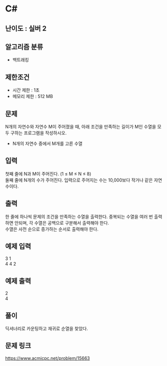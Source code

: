 # C#

## 난이도 : 실버 2

## 알고리즘 분류
  - 백트래킹

## 제한조건
  - 시간 제한 : 1초
  - 메모리 제한 : 512 MB

## 문제
N개의 자연수와 자연수 M이 주어졌을 때, 아래 조건을 만족하는 길이가 M인 수열을 모두 구하는 프로그램을 작성하시오.<br/>
  - N개의 자연수 중에서 M개를 고른 수열

## 입력
첫째 줄에 N과 M이 주어진다. (1 ≤ M ≤ N ≤ 8)<br/>
둘째 줄에 N개의 수가 주어진다. 입력으로 주어지는 수는 10,000보다 작거나 같은 자연수이다.<br/>

## 출력
한 줄에 하나씩 문제의 조건을 만족하는 수열을 출력한다. 중복되는 수열을 여러 번 출력하면 안되며, 각 수열은 공백으로 구분해서 출력해야 한다.<br/>
수열은 사전 순으로 증가하는 순서로 출력해야 한다.<br/>

## 예제 입력
3 1<br/>
4 4 2<br/>

## 예제 출력
2<br/>
4<br/>

## 풀이
딕셔너리로 카운팅하고 재귀로 순열을 찾았다.<br/>

## 문제 링크
https://www.acmicpc.net/problem/15663